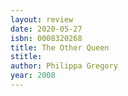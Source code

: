 ```yaml
---
layout: review
date: 2020-05-27
isbn: 0008320268
title: The Other Queen
stitle: 
author: Philippa Gregory
year: 2008
---
```

